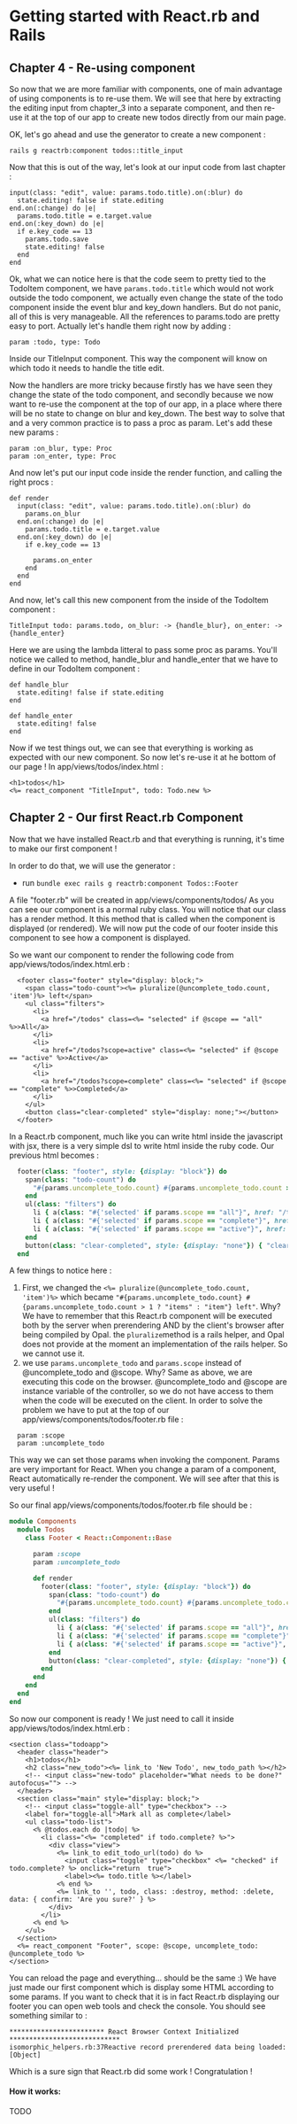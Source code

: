 # Getting started with React.rb and Rails

## Chapter 4 - Re-using component

So now that we are more familiar with components, one of main advantage of using components is to re-use them. We will see that here by extracting the editing input from chapter_3 into a separate component, and then re-use it at the top of our app to create new todos directly from our main page.

OK, let's go ahead and use the generator to create a new component :

```
rails g reactrb:component todos::title_input
```

Now that this is out of the way, let's look at our input code from last chapter :

```
input(class: "edit", value: params.todo.title).on(:blur) do
  state.editing! false if state.editing
end.on(:change) do |e|
  params.todo.title = e.target.value
end.on(:key_down) do |e|
  if e.key_code == 13
    params.todo.save
    state.editing! false
  end
end

```

Ok, what we can notice here is that the code seem to pretty tied to the TodoItem component, we have `params.todo.title` which would not work outside the todo component, we actually even change the state of the todo component inside the event blur and key_down handlers.
But do not panic, all of this is very manageable. All the references to params.todo are pretty easy to port. Actually let's handle them right now by adding :

```
param :todo, type: Todo
```

Inside our TitleInput component. This way the component will know on which todo it needs to handle the title edit.

Now the handlers are more tricky because firstly has we have seen they change the state of the todo component, and secondly because we now want to re-use the component at the top of our app, in a place where there will be no state to change on blur and key_down. The best way to solve that and a very common practice is to pass a proc as param. Let's add these new params :

```
param :on_blur, type: Proc
param :on_enter, type: Proc
```

And now let's put our input code inside the render function, and calling the right procs :

```
def render
  input(class: "edit", value: params.todo.title).on(:blur) do
    params.on_blur
  end.on(:change) do |e|
    params.todo.title = e.target.value
  end.on(:key_down) do |e|
    if e.key_code == 13

      params.on_enter
    end
  end
end
```

And now, let's call this new component from the inside of the TodoItem component :

```
TitleInput todo: params.todo, on_blur: -> {handle_blur}, on_enter: -> {handle_enter}
```

Here we are using the lambda litteral to pass some proc as params. You'll notice we called to method, handle_blur and handle_enter that we have to define in our TodoItem component :

```
def handle_blur
  state.editing! false if state.editing
end

def handle_enter
  state.editing! false
end
```

Now if we test things out, we can see that everything is working as expected with our new component.
So now let's re-use it at he bottom of our page ! In app/views/todos/index.html :


```
<h1>todos</h1>
<%= react_component "TitleInput", todo: Todo.new %>
```





## Chapter 2 - Our first React.rb Component

Now that we have installed React.rb and that everything is running, it's time to make our first component !

In order to do that, we will use the generator :

* run `bundle exec rails g reactrb:component Todos::Footer`

A file "footer.rb" will be created in app/views/components/todos/
As you can see our component is a normal ruby class. You will notice that our class has a render method. It this method
that is called when the component is displayed (or rendered). We will now put the code of our footer inside this component
to see how a component is displayed.

So we want our component to render the following code from app/views/todos/index.html.erb :
```
  <footer class="footer" style="display: block;">
    <span class="todo-count"><%= pluralize(@uncomplete_todo.count, 'item')%> left</span>
    <ul class="filters">
      <li>
        <a href="/todos" class=<%= "selected" if @scope == "all" %>>All</a>
      </li>
      <li>
        <a href="/todos?scope=active" class=<%= "selected" if @scope == "active" %>>Active</a>
      </li>
      <li>
        <a href="/todos?scope=complete" class=<%= "selected" if @scope == "complete" %>>Completed</a>
      </li>
    </ul>
    <button class="clear-completed" style="display: none;"></button>
  </footer>
```

In a React.rb component, much like you can write html inside the javascript with jsx, there is a very simple dsl to write html
inside the ruby code. Our previous html becomes :

```ruby
  footer(class: "footer", style: {display: "block"}) do
    span(class: "todo-count") do
      "#{params.uncomplete_todo.count} #{params.uncomplete_todo.count > 1 ? "items" : "item"} left"
    end
    ul(class: "filters") do
      li { a(class: "#{'selected' if params.scope == "all"}", href: "/todos") { "All" }}
      li { a(class: "#{'selected' if params.scope == "complete"}", href: "/todos?scope=complete") { "Completed" }}
      li { a(class: "#{'selected' if params.scope == "active"}", href: "/todos?scope=active") { "Active" }}
    end
    button(class: "clear-completed", style: {display: "none"}) { "clear completed" }
  end
```

A few things to notice here :
1. First, we changed the `<%= pluralize(@uncomplete_todo.count, 'item')%>` which became `"#{params.uncomplete_todo.count} #{params.uncomplete_todo.count > 1 ? "items" : "item"} left"`. Why? We have to remember that this React.rb component will be executed both by the server when prerendering AND by the client's browser after being compiled by Opal. the `pluralize`method is a rails helper, and Opal does not provide at the moment an implementation of the rails helper. So we cannot use it.
2. we use `params.uncomplete_todo` and `params.scope` instead of @uncomplete_todo and @scope. Why? Same as above, we are executing this code on the browser. @uncomplete_todo and @scope are instance variable of the controller, so we do not have access to them when the code will be executed on the client. In order to solve the problem we have to put at the top of our app/views/components/todos/footer.rb file :

```
  param :scope
  param :uncomplete_todo
```

This way we can set those params when invoking the component. Params are very important for React. When you change a param of a component, React automatically re-render the component. We will see after that this is very useful !

So our final app/views/components/todos/footer.rb file should be :

```ruby
module Components
  module Todos
    class Footer < React::Component::Base

      param :scope
      param :uncomplete_todo

      def render
        footer(class: "footer", style: {display: "block"}) do
          span(class: "todo-count") do
            "#{params.uncomplete_todo.count} #{params.uncomplete_todo.count > 1 ? "items" : "item"} left"
          end
          ul(class: "filters") do
            li { a(class: "#{'selected' if params.scope == "all"}", href: "/todos") { "All" }}
            li { a(class: "#{'selected' if params.scope == "complete"}", href: "/todos?scope=complete") { "Completed" }}
            li { a(class: "#{'selected' if params.scope == "active"}", href: "/todos?scope=active") { "Active" }}
          end
          button(class: "clear-completed", style: {display: "none"}) { "clear completed" }
        end
      end
    end
  end
end
```

So now our component is ready ! We just need to call it inside app/views/todos/index.html.erb :

```
<section class="todoapp">
  <header class="header">
    <h1>todos</h1>
    <h2 class="new_todo"><%= link_to 'New Todo', new_todo_path %></h2>
    <!-- <input class="new-todo" placeholder="What needs to be done?" autofocus=""> -->
  </header>
  <section class="main" style="display: block;">
    <!-- <input class="toggle-all" type="checkbox"> -->
    <label for="toggle-all">Mark all as complete</label>
    <ul class="todo-list">
      <% @todos.each do |todo| %>
        <li class="<%= "completed" if todo.complete? %>">
          <div class="view">
            <%= link_to edit_todo_url(todo) do %>
              <input class="toggle" type="checkbox" <%= "checked" if todo.complete? %> onclick="return  true">
              <label><%= todo.title %></label>
            <% end %>
            <%= link_to '', todo, class: :destroy, method: :delete, data: { confirm: 'Are you sure?' } %>
          </div>
        </li>
      <% end %>
    </ul>
  </section>
  <%= react_component "Footer", scope: @scope, uncomplete_todo: @uncomplete_todo %>
</section>
```

You can reload the page and everything... should be the same :) We have just made our first component which is display some HTML according to some params. If you want to check that it is in fact React.rb displaying our footer you can open web tools and check the console. You should see something similar to :
```
************************ React Browser Context Initialized ****************************
isomorphic_helpers.rb:37Reactive record prerendered data being loaded: [Object]
```

Which is a sure sign that React.rb did some work ! Congratulation !


#### How it works:

TODO
